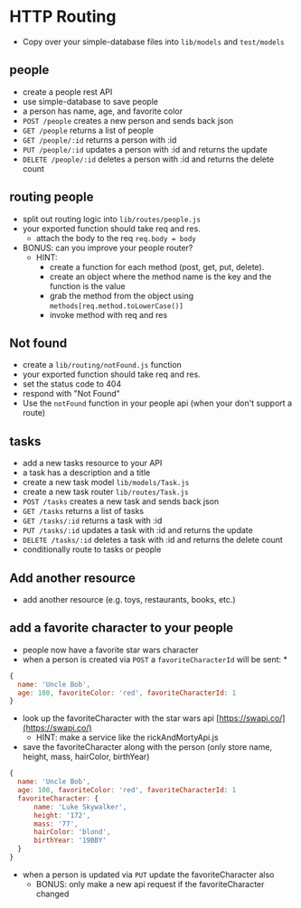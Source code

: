 # HTTP Routing

* Copy over your simple-database files into
  `lib/models` and `test/models`

## people

* create a people rest API
* use simple-database to save people
* a person has name, age, and favorite color
* `POST /people` creates a new person and sends
  back json
* `GET /people` returns a list of people
* `GET /people/:id` returns a person with :id
* `PUT /people/:id` updates a person with :id
  and returns the update
* `DELETE /people/:id` deletes a person with
  :id and returns the delete count

## routing people

* split out routing logic into
  `lib/routes/people.js`
* your exported function should take req and
  res.
  * attach the body to the req
    `req.body = body`
* BONUS: can you improve your people router?
  * HINT:
    * create a function for each method
      (post, get, put, delete).
    * create an object where the method name
      is the key and the function is the value
    * grab the method from the object using
      `methods[req.method.toLowerCase()]`
    * invoke method with req and res

## Not found

* create a `lib/routing/notFound.js` function
* your exported function should take req and
  res.
* set the status code to 404
* respond with "Not Found"
* Use the `notFound` function in your people
  api (when your don't support a route)

## tasks

* add a new tasks resource to your API
* a task has a description and a title
* create a new task model `lib/models/Task.js`
* create a new task router `lib/routes/Task.js`
* `POST /tasks` creates a new task and sends
  back json
* `GET /tasks` returns a list of tasks
* `GET /tasks/:id` returns a task with :id
* `PUT /tasks/:id` updates a task with :id
  and returns the update
* `DELETE /tasks/:id` deletes a task with
  :id and returns the delete count
* conditionally route to tasks or people

## Add another resource

* add another resource (e.g. toys, restaurants,
  books, etc.)

## add a favorite character to your people

* people now have a favorite star wars character
* when a person is created via `POST` a
  `favoriteCharacterId` will be sent:
  *
```js
{
  name: 'Uncle Bob',
  age: 100, favoriteColor: 'red', favoriteCharacterId: 1
}
```
* look up the favoriteCharacter with the star
  wars api [https://swapi.co/](https://swapi.co/)
  * HINT: make a service like the rickAndMortyApi.js
* save the favoriteCharacter along with the
  person (only store name, height, mass, hairColor, birthYear)
```js
{
  name: 'Uncle Bob',
  age: 100, favoriteColor: 'red', favoriteCharacterId: 1
  favoriteCharacter: {
	  name: 'Luke Skywalker',
	  height: '172',
	  mass: '77',
	  hairColor: 'blond',
	  birthYear: '19BBY'
  }
}
```
* when a person is updated via `PUT` update the favoriteCharacter also
  * BONUS: only make a new api request if the favoriteCharacter changed
